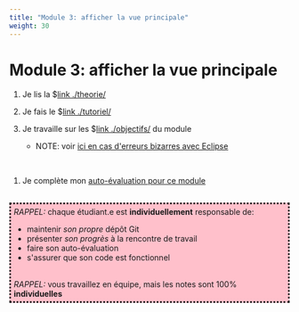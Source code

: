 ```yaml
---
title: "Module 3: afficher la vue principale"
weight: 30
---
```



# Module 3: afficher la vue principale

<!--

<center>
<video width="50%" src="rappel.webm" type="video/mp4" controls>
</center>

-->

1. Je lis la $[link ./theorie/](théorie)

1. Je fais le $[link ./tutoriel/](tutoriel)

1. Je travaille sur les $[link ./objectifs/](objectifs) du module

    * NOTE: voir <a href="/cegep/420-4F5-MO/procedures/eclipse">ici en cas d'erreurs bizarres avec Eclipse</a> 

<br>


1. Je complète mon <a href="https://cmontmorency.moodle.decclic.qc.ca/course/view.php?id=7374#section-4">auto-évaluation pour ce module</a>


<br>
<div style="padding:5px;background:pink;border-style:dotted" >
<i>RAPPEL:</i> chaque étudiant.e est <strong>individuellement</strong> responsable de:
<ul>
<li>maintenir <i>son propre</i> dépôt Git
<li>présenter <i>son progrès</i> à la rencontre de travail
<li>faire son auto-évaluation
<li>s'assurer que son code est fonctionnel
</ul> 
<br>
<i>RAPPEL:</i> vous travaillez en équipe, mais les notes sont 100% <strong>individuelles</strong>
</div>
